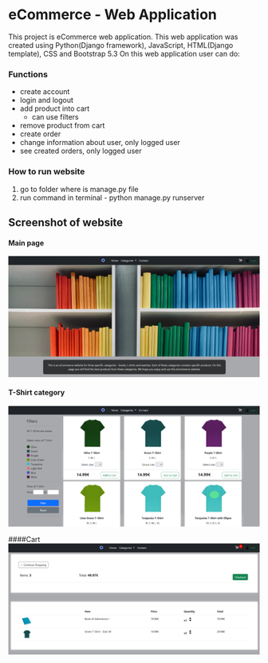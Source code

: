 # eCommerce - Web Application

This project is eCommerce web application. This web application was created using Python(Django framework), JavaScript, HTML(Django template), CSS and Bootstrap 5.3
On this web application user can do:

### Functions
 - create account
 - login and logout
 - add product into cart
	  - can use filters
 - remove product from cart
 - create order
 - change information about user, only logged user
 - see created orders, only logged user

### How to run website
1. go to folder where is manage.py file
2. run command in terminal - python manage.py runserver

## Screenshot of website

#### Main page
![](static/images/main_page.png)

#### T-Shirt category
![](static/images/t-shirt_page.png)

####Cart
![](static/images/cart_page.png)
